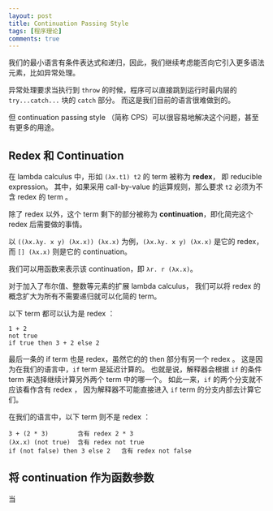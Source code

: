 ```yaml
---
layout: post
title: Continuation Passing Style
tags: [程序理论]
comments: true
---
```


我们的最小语言有条件表达式和递归，因此，我们继续考虑能否向它引入更多语法元素，比如异常处理。

异常处理要求当执行到 `throw` 的时候，程序可以直接跳到运行时最内层的 `try...catch...` 块的 `catch` 部分。
而这是我们目前的语言很难做到的。

但 continuation passing style （简称 CPS）可以很容易地解决这个问题，甚至有更多的用途。

<!--more-->

## Redex 和 Continuation ##

在 lambda calculus 中，形如 `(λx.t1) t2` 的 term 被称为 **redex**， 即 reducible expression。
其中，如果采用 call-by-value 的运算规则，那么要求 `t2` 必须为不含 redex 的 term 。

除了 redex 以外，这个 term 剩下的部分被称为 **continuation**，即化简完这个 redex 后需要做的事情。

以 `((λx.λy. x y) (λx.x)) (λx.x)` 为例，`(λx.λy. x y) (λx.x)` 是它的 redex，而 `[] (λx.x)` 则是它的 continuation。

我们可以用函数来表示该 continuation，即 `λr. r (λx.x)`。

<!--more-->

对于加入了布尔值、整数等元素的扩展 lambda calculus，
我们可以将 redex 的概念扩大为所有不需要递归就可以化简的 term。

以下 term 都可以认为是 redex ：

```text
1 + 2
not true
if true then 3 + 2 else 2
```

最后一条的 if term 也是 redex，虽然它的的 then 部分有另一个 redex 。
这是因为在我们的语言中，`if` term 是延迟计算的。
也就是说，解释器会根据 `if` 的条件 term 来选择继续计算另外两个 term 中的哪一个。
如此一来，`if` 的两个分支就不应该看作含有 redex ，
因为解释器不可能直接进入 `if` term 的分支内部去计算它们。

在我们的语言中，以下 term 则不是 redex ：

```text
3 + (2 * 3)        含有 redex 2 * 3
(λx.x) (not true)  含有 redex not true
if (not false) then 3 else 2   含有 redex not false
```

## 将 continuation 作为函数参数 ##

当
